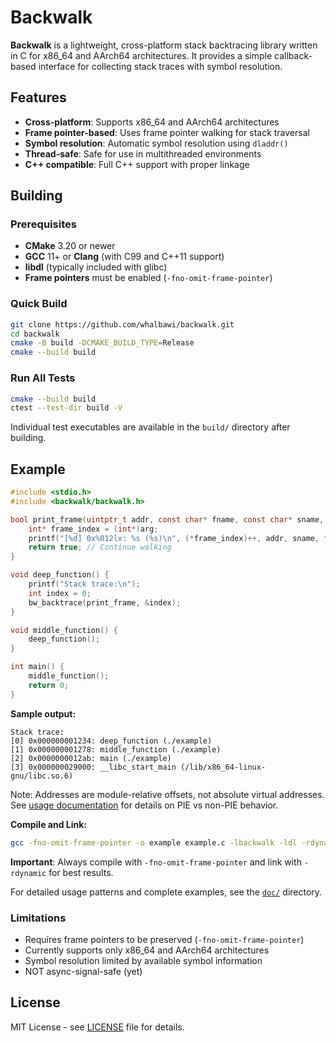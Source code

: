 # Backwalk

**Backwalk** is a lightweight, cross-platform stack backtracing library written in C for x86_64 and
AArch64 architectures. It provides a simple callback-based interface for collecting stack traces
with symbol resolution.

## Features

- **Cross-platform**: Supports x86_64 and AArch64 architectures
- **Frame pointer-based**: Uses frame pointer walking for stack traversal
- **Symbol resolution**: Automatic symbol resolution using `dladdr()`
- **Thread-safe**: Safe for use in multithreaded environments
- **C++ compatible**: Full C++ support with proper linkage

## Building

### Prerequisites

- **CMake** 3.20 or newer
- **GCC** 11+ or **Clang** (with C99 and C++11 support)
- **libdl** (typically included with glibc)
- **Frame pointers** must be enabled (`-fno-omit-frame-pointer`)

### Quick Build

```bash
git clone https://github.com/whalbawi/backwalk.git
cd backwalk
cmake -B build -DCMAKE_BUILD_TYPE=Release
cmake --build build
```

### Run All Tests

```bash
cmake --build build
ctest --test-dir build -V
```

Individual test executables are available in the `build/` directory after building.


## Example

```c
#include <stdio.h>
#include <backwalk/backwalk.h>

bool print_frame(uintptr_t addr, const char* fname, const char* sname, void* arg) {
    int* frame_index = (int*)arg;
    printf("[%d] 0x%012lx: %s (%s)\n", (*frame_index)++, addr, sname, fname);
    return true; // Continue walking
}

void deep_function() {
    printf("Stack trace:\n");
    int index = 0;
    bw_backtrace(print_frame, &index);
}

void middle_function() {
    deep_function();
}

int main() {
    middle_function();
    return 0;
}
```

**Sample output:**
```
Stack trace:
[0] 0x000000001234: deep_function (./example)
[1] 0x000000001278: middle_function (./example)
[2] 0x0000000012ab: main (./example)
[3] 0x000000029000: __libc_start_main (/lib/x86_64-linux-gnu/libc.so.6)
```

Note: Addresses are module-relative offsets, not absolute virtual addresses. See [usage documentation](doc/usage.md#usage) for details on PIE vs non-PIE behavior.

**Compile and Link:**
```bash
gcc -fno-omit-frame-pointer -o example example.c -lbackwalk -ldl -rdynamic
```

**Important**: Always compile with `-fno-omit-frame-pointer` and link with `-rdynamic` for best
results.

For detailed usage patterns and complete examples, see the [`doc/`](doc/) directory.

### Limitations

- Requires frame pointers to be preserved (`-fno-omit-frame-pointer`)
- Currently supports only x86_64 and AArch64 architectures
- Symbol resolution limited by available symbol information
- NOT async-signal-safe (yet)

## License

MIT License - see [LICENSE](LICENSE) file for details.
